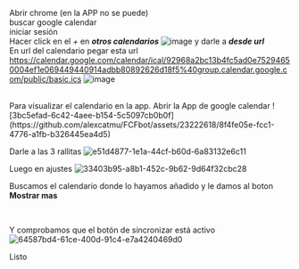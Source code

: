 Abrir chrome (en la APP no se puede)<br>
buscar google calendar<br>
iniciar sesión<br>
Hacer click en el *+* en ***otros calendarios***
![image](https://github.com/alexcatmu/FCFbot/assets/23222618/900a5850-b2ca-41a9-8139-9e15d9dbf0a0)
y darle a ***desde url***<br>
En url del calendario pegar esta url https://calendar.google.com/calendar/ical/92968a2bc13b4fc5ad0e75294650004ef1e069449440914adbb80892626d18f5%40group.calendar.google.com/public/basic.ics
![image](https://github.com/alexcatmu/FCFbot/assets/23222618/ba75018c-a837-4ba8-a016-c4ced6d59613)

<br>
Para visualizar el calendario en la app.
Abrir la App de google calendar
![3bc5efad-6c42-4aee-b154-5c5097cb0b0f](https://github.com/alexcatmu/FCFbot/assets/23222618/8f4fe05e-fcc1-4776-a1fb-b326445ea4d5)

Darle a las 3 rallitas
![e51d4877-1e1a-44cf-b60d-6a83132e6c11](https://github.com/alexcatmu/FCFbot/assets/23222618/b922a78e-bc40-405c-9f70-36b7f77023ae)

Luego en ajustes
![33403b95-a8b1-452c-9b62-9d64f32cbc28](https://github.com/alexcatmu/FCFbot/assets/23222618/6e7b0972-1a0e-4008-9887-80f9014145b9)

Buscamos el calendario donde lo hayamos añadido y le damos al boton **Mostrar mas**

<br>

Y comprobamos que el botón de sincronizar está activo
![64587bd4-61ce-400d-91c4-e7a4240469d0](https://github.com/alexcatmu/FCFbot/assets/23222618/f6cfdad2-7008-4bee-9492-81683f2892f1)

Listo
